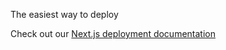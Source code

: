 

The easiest way to deploy 

Check out our [Next.js deployment documentation](https://nextjs.org/docs/deployment)
